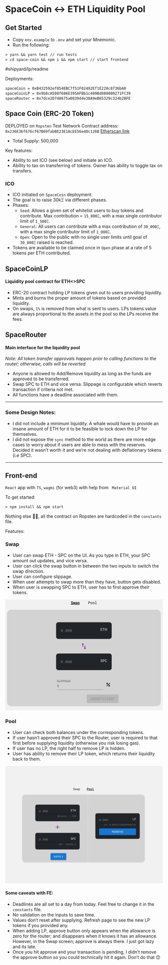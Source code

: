# SpaceCoin <-> ETH Liquidity Pool

## Get Started
- Copy `env.example` to `.env` and set your Mnemonic.
- Run the following:
```
> yarn && yarn test // run tests
> cd space-coin && npm i && npm start // start frontend
```

#shipyard/lp/readme

Deployments:

```
spaceCoin = 0xB432592ef054EBC7f51F02492Ef1E228c8736bA0
spaceCoinLP = 0x9b8cA508f686E395AFBb1c489Bd880880271FC39
spaceRouter = 0x7dce2D748675a0839d4e38A9eB65329c324b2BFE
```

## Space Coin (ERC-20 Token)

DEPLOYED on `Ropsten` Test Network
Contract address: `0x236E36f676cf67B69fabBE23E1AcEE56e40c126B`
[Etherscan link](https://ropsten.etherscan.io/address/0x236E36f676cf67B69fabBE23E1AcEE56e40c126B)

- Total Supply: 500,000

Key features:

- Ability to set ICO (see below) and initiate an ICO.
- Ability to tax on transferring of tokens. Owner has ability to toggle tax on transfers.

### ICO

- ICO initiated on `SpaceCoin` deployment.
- The goal is to raise 30kΞ via different phases.
- Phases:
   - `Seed`: Allows a given set of whitelist users to buy tokens and contribute.  Max contribution = `15_000Ξ`, with a max single contributor limit of `1_500Ξ`.
   - `General`: All users can contribute with a max contribution of `30_000Ξ`, with a max single contributor limit of `1_000Ξ`.
   - `Open`: Open to the public with no single user limits until goal of `30_000Ξ` raised is reached.
- Tokens are available to be claimed once in `Open` phase at a rate of 5 tokens per ETH contributed.

## SpaceCoinLP

#### Liquidity pool contract for ETH<>SPC

- ERC-20 contract holding LP tokens given out to users providing liquidity.
- Mints and burns the proper amount of tokens based on provided liquidity.
- On swaps, `1%` is removed from what is sent to users. LPs tokens value are always proportional to the assets in the pool so the LPs receive the fees.

## SpaceRouter

#### Main interface for the liquidity pool

_Note: All token transfer approvals happen prior to calling functions to the router; otherwise, calls will be reverted_

- Anyone is allowed to Add/Remove liquidity as long as the funds are approved to be transferred.
- Swap SPC to ETH and vice versa. Slippage is configurable which reverts transaction if criteria not met.
- All functions have a deadline associated with them.

---

### Some Design Notes:

- I did not include a minimum liquidity. A whale would have to provide an insane amount of ETH for it to be feasible to lock down the LP for themselves.
- I did not expose the `sync` method to the world as there are more edge cases to worry about if users are able to mess with the reserves. Decided it wasn’t worth it and we’re not dealing with deflationary tokens (i.e SPC).

---

## Front-end

`React` app with `TS`, `wagmi` (for web3) with help from ` Material UI`

To get started:

```
> npm install && npm start
```

Nothing else 👍🏽, all the contract on Ropsten are hardcoded in the `constants` file.

Features:

### Swap

- User can swap ETH - SPC on the UI. As you type in ETH, your SPC amount out updates, and vice versa.
- User can click the swap button in between the two inputs to switch the swap direction.
- User can configure slippage.
- When user attempts to swap more than they have, button gets disabled.
- When user is swapping SPC to ETH, user has to first approve their tokens.

![Alt text](./swap.png)

### Pool

- User can check both balances under the corresponding tokens.
- If user hasn’t approved their SPC to the Router, user is required to that first before supplying liquidity (otherwise you risk losing gas).
- If user has no LP, the right half to remove LP is hidden.
- User has ability to remove their LP token, which returns their liquidity back to them.

![Alt text](./pool.png)

#### Some caveats with FE:

- Deadlines are all set to a day from today. Feel free to change it in the `constants` file.
- No validation on the inputs to save time.
- Values don’t reset after supplying. Refresh page to see the new LP tokens if you provided any.
- When adding LP, approve button only appears when the allowance is zero for the router; and disappears when it knows it has an allowance. However, in the Swap screen; approve is always there. I just got lazy and its late.
- Once you hit approve and your transaction is pending, I didn’t remove the approve button so you could technically hit it again. Don’t do that 🙃

